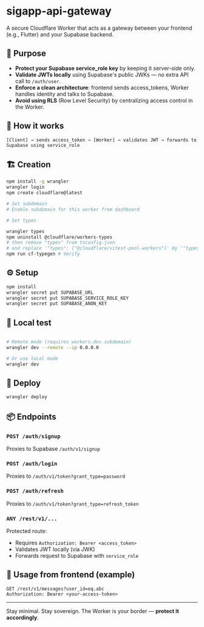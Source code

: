 # sigapp-api-gateway

A secure Cloudflare Worker that acts as a gateway between your frontend (e.g., Flutter) and your Supabase backend.

## 🧠 Purpose

- **Protect your Supabase service_role key** by keeping it server-side only.
- **Validate JWTs locally** using Supabase's public JWKs — no extra API call to `/auth/user`.
- **Enforce a clean architecture**: frontend sends access_tokens, Worker handles identity and talks to Supabase.
- **Avoid using RLS** (Row Level Security) by centralizing access control in the Worker.

## 🚀 How it works

```
[Client] → sends access_token → [Worker] → validates JWT → forwards to Supabase using service_role
```

## 🏗️ Creation

```bash
npm install -g wrangler
wrangler login
npm create cloudflare@latest

# Set subdomain
# Enable subdomain for this worker from dashboard

# Set types

wrangler types
npm uninstall @cloudflare/workers-types
# then remove "types" from tsconfig.json
# and replace '"types": ["@cloudflare/vitest-pool-workers"]' by '"types": ["@cloudflare/vitest-pool-workers"]'
npm run cf-typegen # Verify
```

## ⚙️ Setup

```bash
npm install
wrangler secret put SUPABASE_URL
wrangler secret put SUPABASE_SERVICE_ROLE_KEY
wrangler secret put SUPABASE_ANON_KEY
```

## 🧪 Local test

```bash

# Remote mode (requires workers.dev subdomain)
wrangler dev --remote --ip 0.0.0.0

# Or use local mode
wrangler dev
```

## 🚢 Deploy

```bash
wrangler deploy
```

## 📦 Endpoints

### `POST /auth/signup`

Proxies to Supabase `/auth/v1/signup`

### `POST /auth/login`

Proxies to `/auth/v1/token?grant_type=password`

### `POST /auth/refresh`

Proxies to `/auth/v1/token?grant_type=refresh_token`

### `ANY /rest/v1/...`

Protected route:

- Requires `Authorization: Bearer <access_token>`
- Validates JWT locally (via JWK)
- Forwards request to Supabase with `service_role`

## 📱 Usage from frontend (example)

```http
GET /rest/v1/messages?user_id=eq.abc
Authorization: Bearer <your-access-token>
```

---

Stay minimal. Stay sovereign.
The Worker is your border — **protect it accordingly**.
